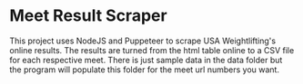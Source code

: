 # Meet Result Scraper
This project uses NodeJS and Puppeteer to scrape USA Weightlifting's online results. The results are turned from the html table online to a CSV file for each respective meet. There is just sample data in the data folder but the program will populate this folder for the meet url numbers you want.
